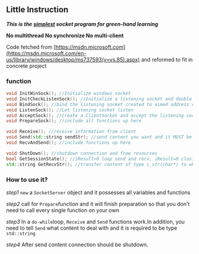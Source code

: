 ## Little Instruction

***This is the <u>simplest</u> socket program for green-hand learning***

**No multithread    No synchronize    No multi-client**

Code fetched from [https://msdn.microsoft.com](https://msdn.microsoft.com/en-us/library/windows/desktop/ms737593(v=vs.85).aspx) and reformed to fit in concrete project

### function

```c++
void InitWinSock(); //Initialize windows socket
void InitCheckListenSock(); //Initialize a listening socket and double check whether it works or not
void BindSock(); //bind the listening socket created to aimed address or port
void ListenSock(); //Let listening socket listen
void AcceptSock(); //Create a ClientSocket and accept the listening socket
void PrepareSock(); //include all functions up here

void Receive(); //receive information from client
void Send(std::string sendStr); //send content you want and it MUST be of type std::string
void RecvAndSend(); //include functions up here

void ShutDown(); //shutdown connection and free resourses
bool GetSessionState(); //iResult>0 loop send and recv, iResult=0 closing connection, iResult<0 error
std::string GetRecvStr(); //transfer content of type c_str(char*) to what of type std::string
```
### How to use it?

*step1* `new` a `SocketServer` object and it possesses all variables and functions

*step2*  call for `Prepare`function and it will finish preparation so that you don't need to call every single function on your own

*step3* In a `do-while`loop, `Receive` and `Send` functions work.In addition, you need to tell `Send` what content to deal with and it is required to be type `std::string`

*step4* After send content connection should be shutdown.


